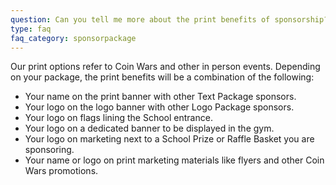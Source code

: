 ```yaml
---
question: Can you tell me more about the print benefits of sponsorship?
type: faq
faq_category: sponsorpackage
---
```

Our print options refer to Coin Wars and other in person events. Depending on your package, the print benefits will be a combination of the following:

- Your name on the print banner with other Text Package sponsors.
- Your logo on the logo banner with other Logo Package sponsors.
- Your logo on flags lining the School entrance.
- Your logo on a dedicated banner to be displayed in the gym.
- Your logo on marketing next to a School Prize or Raffle Basket you are sponsoring.
- Your name or logo on print marketing materials like flyers and other Coin Wars promotions.